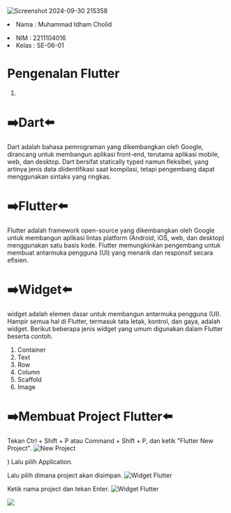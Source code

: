 ![Screenshot 2024-09-30 215358](https://github.com/user-attachments/assets/82f0c113-ae39-45aa-861d-e5934236c80b)<li> Nama  : Muhammad Idham Cholid </li>
<li> NIM   : 2211104016 </li>
<li> Kelas : SE-06-01 </li>

# Pengenalan Flutter

1.
# ➡️Dart⬅️
Dart adalah bahasa pemrograman yang dikembangkan oleh Google, dirancang untuk membangun aplikasi front-end, terutama aplikasi mobile, web, dan desktop. Dart bersifat statically typed namun fleksibel, yang artinya jenis data diidentifikasi saat kompilasi, tetapi pengembang dapat menggunakan sintaks yang ringkas.

# ➡️Flutter⬅️
Flutter adalah framework open-source yang dikembangkan oleh Google untuk membangun aplikasi lintas platform (Android, iOS, web, dan desktop) menggunakan satu basis kode. Flutter memungkinkan pengembang untuk membuat antarmuka pengguna (UI) yang menarik dan responsif secara efisien.

# ➡️Widget⬅️
widget adalah elemen dasar untuk membangun antarmuka pengguna (UI). Hampir semua hal di Flutter, termasuk tata letak, kontrol, dan gaya, adalah widget. Berikut beberapa jenis widget yang umum digunakan dalam Flutter beserta contoh.

<ol>
  <li>Container
  <li>Text
  <li>Row 
  <li>Column
  <li>Scaffold
  <li>Image
</ol>

# ➡️Membuat Project Flutter⬅️
Tekan Ctrl + Shift + P atau Command + Shift + P, dan ketik "Flutter New Project".
![New Project](https://github.com/user-attachments/assets/85a28fa9-18bb-45c8-9878-bb1710b269b9)

)
Lalu pilih Application.


Lalu pilih dimana project akan disimpan.
![Widget Flutter](img/03_membuatProject.png)

Ketik nama project dan tekan Enter.
![Widget Flutter](img/04_membuatProject.png)

![](https://github.com/user-attachments/assets/8dbf99db-8071-4596-a4f0-734077f64d08)




